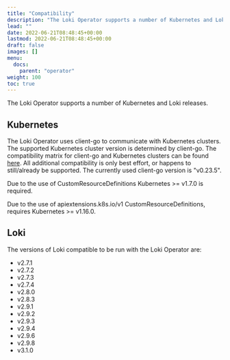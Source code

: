 ```yaml
---
title: "Compatibility"
description: "The Loki Operator supports a number of Kubernetes and Loki releases."
lead: ""
date: 2022-06-21T08:48:45+00:00
lastmod: 2022-06-21T08:48:45+00:00
draft: false
images: []
menu:
  docs:
    parent: "operator"
weight: 100
toc: true
---
```


The Loki Operator supports a number of Kubernetes and Loki releases.

## Kubernetes

The Loki Operator uses client-go to communicate with Kubernetes clusters. The supported Kubernetes cluster version is determined by client-go. The compatibility matrix for client-go and Kubernetes clusters can be found [here](https://github.com/kubernetes/client-go#compatibility-matrix). All additional compatibility is only best effort, or happens to still/already be supported. The currently used client-go version is "v0.23.5".

Due to the use of CustomResourceDefinitions Kubernetes >= v1.7.0 is required.

Due to the use of apiextensions.k8s.io/v1 CustomResourceDefinitions, requires Kubernetes >= v1.16.0.

## Loki

The versions of Loki compatible to be run with the Loki Operator are:

* v2.7.1
* v2.7.2
* v2.7.3
* v2.7.4
* v2.8.0
* v2.8.3
* v2.9.1
* v2.9.2
* v2.9.3
* v2.9.4
* v2.9.6
* v2.9.8
* v3.1.0
